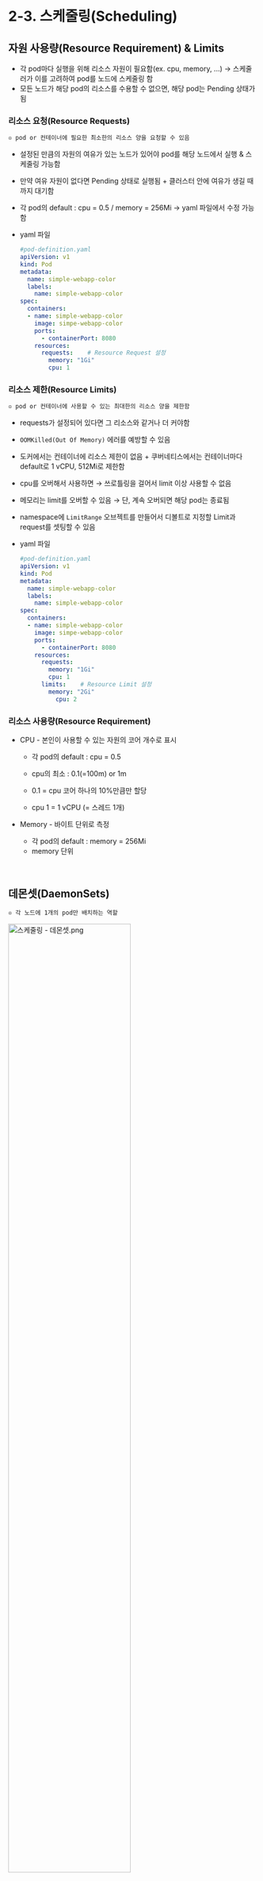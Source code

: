 # 2-3. 스케줄링(Scheduling)

## 자원 사용량(Resource Requirement) & Limits

+ 각 pod마다 실행을 위해 리소스 자원이 필요함(ex. cpu, memory, ...) → 스케줄러가 이를 고려하여 pod를 노드에 스케줄링 함
+ 모든 노드가 해당 pod의 리소스를 수용할 수 없으면, 해당 pod는 Pending 상태가 됨

### 리소스 요청(Resource Requests)

```tex
▫️ pod or 컨테이너에 필요한 최소한의 리소스 양을 요청할 수 있음
```

+ 설정된 만큼의 자원의 여유가 있는 노드가 있어야 pod를 해당 노드에서 실행 & 스케줄링 가능함

+ 만약 여유 자원이 없다면 Pending 상태로 실행됨 + 클러스터 안에 여유가 생길 때까지 대기함

+ 각 pod의 default : cpu = 0.5 / memory = 256Mi → yaml 파일에서 수정 가능함

+ yaml 파일

  ```yaml
  #pod-definition.yaml
  apiVersion: v1
  kind: Pod
  metadata:
    name: simple-webapp-color
    labels:
      name: simple-webapp-color
  spec:
    containers:
    - name: simple-webapp-color
      image: simpe-webapp-color
      ports:
        - containerPort: 8080
      resources:
        requests:    # Resource Request 설정
          memory: "1Gi"
          cpu: 1
  ```

### 리소스 제한(Resource Limits)

```tex
▫️ pod or 컨테이너에 사용할 수 있는 최대한의 리소스 양을 제한함
```

+ requests가 설정되어 있다면 그 리소스와 같거나 더 커야함

+ `OOMKilled(Out Of Memory)` 에러를 예방할 수 있음

+ 도커에서는 컨테이너에 리소스 제한이 없음 + 쿠버네티스에서는 컨테이너마다 default로 1 vCPU, 512Mi로 제한함

+ cpu를 오버해서 사용하면 → 쓰로틀링을 걸어서 limit 이상 사용할 수 없음

+ 메모리는 limit를 오버할 수 있음 → 단, 계속 오버되면 해당 pod는 종료됨

+ namespace에 `LimitRange` 오브젝트를 만들어서 디볼트로 지정할 Limit과 request를 셋팅할 수 있음

+ yaml 파일

  ```yaml
  #pod-definition.yaml
  apiVersion: v1
  kind: Pod
  metadata:
    name: simple-webapp-color
    labels:
      name: simple-webapp-color
  spec:
    containers:
    - name: simple-webapp-color
      image: simpe-webapp-color
      ports:
        - containerPort: 8080
      resources:
        requests:
          memory: "1Gi"
          cpu: 1
        limits:    # Resource Limit 설정
          memory: "2Gi"
            cpu: 2
  ```

### 리소스 사용량(Resource Requirement)

+ CPU - 본인이 사용할 수 있는 자원의 코어 개수로 표시

  + 각 pod의 default : cpu = 0.5
  + cpu의 최소 : 0.1(=100m) or 1m

  + 0.1 = cpu 코어 하나의 10%만큼만 할당

  + cpu 1 = 1 vCPU (= 스레드 1개)

+ Memory - 바이트 단위로 측정

  + 각 pod의 default : memory = 256Mi
  + memory 단위

<br/>

## 데몬셋(DaemonSets)

```tex
▫️ 각 노드에 1개의 pod만 배치하는 역할
```

<img src="https://user-images.githubusercontent.com/33214969/161425037-c0709162-474f-461a-9353-99cceb2115a1.png" alt="스케줄링 - 데몬셋.png" width="70%;" />

+ 각 노드에 pod를 1개씩 배치하고 싶을 때 사용함

+ 모든 노드에 pod가 1개씩 동작함을 보장함 → 노드 추가/삭제와 무관함

+ 모든 모니터링 or 로그 수집기 등의 목적에 적합한 오브젝트임

+ ex) kube proxy, 네트워크 에이전트(weavenet, calico, ...), ...

+ 동작과정

  + 버전 12부터는 node affinity와 defaul scheduler를 통해 각 pod를 노드에 할당함

+ yaml 파일

  ```yaml
  #daemon-set-definition.yaml
  apiVersion: apps/v1
  kind: DaemonSet
  metadata:
    name: monitoring-daemon
  spec:
    selector:
      matchLabels:
        app: monitoring-agent
    template:
      metadata:
        labels:
          app: monitoring-agent
        spec:
          containers:
          - name: monitoring-agent
            image: monitorint-agent
  ```

+ 관련 명령어

  + DaemonSet 조회 : `kubectl get daemonsets` / `kubectl get ds`
  + DaemonSet 상세 조회 : `kubectl describe daemonsets [daemonset명]`
  + DaemonSet 생성 : `kubectl create -f [yaml 파일명].yaml`

<br/>

## Static Pods

```tex
▫️ kubelet이 직접 실행하는 pod
```

<img src="https://user-images.githubusercontent.com/33214969/161425049-0dfdc36f-8f16-466b-a52a-32889c62246c.png" alt="스케줄링 - static pod.png" width="50%;" />

+ 각각의 노드에서 kubelet에 의해 실행됨

+ static pod의 기본 경로 : `/etc/kubernetes/manifests`

+ pod들을 삭제할 때, apiserver를 통해 실행되지 않은 static pod는 삭제 불가

+ 노드의 필요에 의해 사용하고자 하는 pod는 static pod로 셋팅함

+ 파일이 삭제되면 pod도 삭제됨

+ 각각의 컴포넌트의 세부 사항을 설정할 때는 아래 파일들을 수정하면 자동으로 업데이트 되어 pod를 재구성함

  ```bash
  $ ls /etc/kubernetes/manifests/
  etcd.yaml kube-apiserver.yaml kube-controller-manager.yaml kube-scheduler.yaml
  ```

+ 간단한 static pod 작성

  + 일반적인 pod와 동일하게 작성
  + 작성된 pod는 반드시 해당 경로에 위치
  + 작성 후 바로 get pod를 사용하여 확인 가능

+ Manifest 디렉토리 설정

  + kubelet 서비스를 실행할 때, 옵션(`—pod-manifest-path`)으로 넣을 수 있음. or `--config` 옵션으로 파일을 넘겨도 됨. → 여기에서 `staticPodPath`로 `/etc/kubernetes/manifests`로 설정함

  + kubeadm으로 설치한 경우 `--config` 옵션 방식을 사용함 → `/var/lib/kubelet/config.yaml`을 확인해보면 알 수 있음

  + static pod는 `docker ps` 명령어로 확인 가능(apiserver가 없다는 가정 하에)

    <img src="https://user-images.githubusercontent.com/33214969/161425046-f56b7e3c-bc8e-4492-9794-1b621f43c670.png" alt="스케줄링 - static pod 확인 명령어.png" width="50%;" />

  + kubelet은 apiserver가 있더라도, static pod를 생성할 수 있음 → kubectl 명령어로 static pod 확인 가능

  + kubelet이 static pod를 생성 + kube apiserverdp read only 미러 오브젝트를 생성하기 때문 → 따라서 수정/삭제 불가

+ Static Pod 사용하는 경우

  + control plane이 독립적임 → control plane 컴포넌트 자체를 띄우고 싶을 때 사용 가능(HA를 위해 마스터를 여러 개 만들고 싶은 경우 등)
  + 각 마스터 노드에 kubelet을 설치 + manifest 경로에 control plane component manifest 파일을 넣으면 됨 → 실제로 kubeadm이 이 방식으로 클러스터를 셋업함
  + 이렇게 생성된 static pod는 이름 뒤에 `-(노드명)`이 붙음

+ 관련 명령어

  + Static Pod 생성 : `kubectl run --restart=Never --image=busybox static-busybox --dry-run=client -o yaml --command -- sleep 1000 > /etc/kubernetes/manifests/static-busybox.yaml` + yaml 파일 수정&저장

  + Static Pod 삭제

    + Static Pod에 SSH를 적용하고 이 노드의 Static Pod에 대해 구성된 경로를 식별 (중요: 경로는 /etc/kubernetes/manifests일 필요는 없음. 큐블릿 구성 파일에서 설정된 경로를 확인해야 함)

      ```bash
      root@controlplane:~# ssh node01 
      root@node01:~# ps -ef |  grep /usr/bin/kubelet 
      root       752   654  0 00:30 pts/0    00:00:00 grep --color=auto /usr/bin/kubelet
      root     28567     1  0 00:22 ?        00:00:11 /usr/bin/kubelet --bootstrap-kubeconfig=/etc/kubernetes/bootstrap-kubelet.conf --kubeconfig=/etc/kubernetes/kubelet.conf --config=/var/lib/kubelet/config.yaml --network-plugin=cni --pod-infra-container-image=k8s.gcr.io/pause:3.2
      root@node01:~# grep -i staticpod /var/lib/kubelet/config.yaml
      staticPodPath: /etc/just-to-mess-with-you
      ```

      → 경로 : /etc/just-to-mess-with-you

    + 디렉토리로 이동하여 YAML 파일을 삭제

      ```bash
      root@node01:/etc/just-to-mess-with-you# ls
      greenbox.yaml
      root@node01:/etc/just-to-mess-with-you# rm -rf greenbox.yaml
      ```

    + 제어면 노드로 돌아감(CTRL + D를 사용하여 node01을 종료하거나 exit를 입력). Static Pod가 삭제되었는지 확인함

      ```bash
      root@controlplane:~# kubectl get pods --all-namespaces -o wide  | grep static-greenbox
      ```

<br/>

### DaemonSet vs Static Pods

|        | DaemonSets                                                   | Static Pods                                  |
| ------ | ------------------------------------------------------------ | -------------------------------------------- |
| 차이점 | Kube-apiserver에 의해 생성됨                                 | Kubelet에 의해 생성됨                        |
| 차이점 | 노드에 모니터링 에이전트, 로깅 에이전트를 배포하는 경우 사용됨 | Static Pod로써 Control Plane 컴포넌트를 배포 |
| 공통점 | 스케줄러를 무시함                                            | 스케줄러를 무시함                            |

<br/>

## 멀티플 스케줄러(Multiple Schedulers)

+ 기본 스케줄러가 사용자의 필요에 맞지 않으면 사용자 고유의 스케줄러를 구현할 수 있음

+ 기본 스케줄러와 함께 여러 스케줄러를 동시에 실행 가능함

+ 각 pod에 사용할 스케줄러를 지정하는 방식도 가능함

+ 멀티 스케줄러를 사용해 두 pod를 스케줄 → `schedulerName`에 적용할 스케줄러명 기입

  ```yaml
  ...
  spec:
    schedulerName: default-scheduler
  ...
  ```

+ 관련 명령어

  + 기본 스케줄러(defaul-scheduler) 조회 : `kubectl get po --namespace=kube-system`

  + 스케줄러 생성

    1. 기존의 스케줄러 yaml 파일을 복사(/etc/kubernetes/manifests/) : `cp (기존 스케줄러).ymal (새로운 스케줄러).yaml`

    2. 새로운 스케줄러 yaml 파일 수정(아래 속성 변경/추가)

       ```yaml
       - --leader-elect=false
       - --port=10282    # default scheduler : 원래 포트(10259) + HTTPS 인증
       - --scheduler-name=my-scheduler
       - --secure-port=0
       ```

    3. 새로운 스케줄러 생성 : `kubectl create -f (새로운 스케줄러).yaml`

<br/><br/>

[참고] https://nopanderer.github.io/kubernetes/2021-07-25-scheduling/<br/>[참고] https://velog.io/@seunghyeon/Kubernetes-5.-파드-스케줄링<br/>[참고] https://freedeveloper.tistory.com/409?category=877486<br/>[참고] https://skasha.tistory.com/92?category=798024<br/>